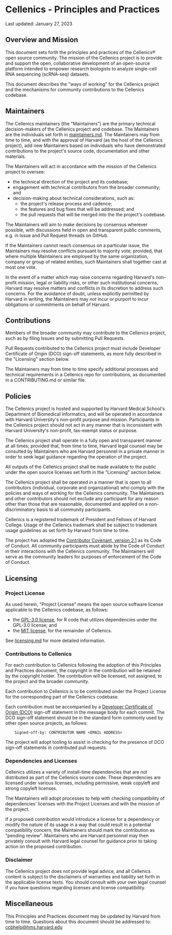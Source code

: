# Cellenics - Principles and Practices

Last updated: January 27, 2023

## Overview and Mission

This document sets forth the principles and practices of the Cellenics® open source community. The mission of the Cellenics project is to provide and support the open, collaborative development of an open-source platform intended to empower research biologists to analyze single-cell RNA sequencing (scRNA-seq) datasets.

This document describes the "ways of working" for the Cellenics project and the mechanisms for community contributions to the Cellenics codebase.

## Maintainers

The Cellenics maintainers (the "Maintainers") are the primary technical decision-makers of the Cellenics project and codebase. The Maintainers are the individuals set forth in [maintainers.md](./maintainers.md). The Maintainers may from time to time, and with the approval of Harvard (as the host of the Cellenics project), add new Maintainers based on individuals who have demonstrated contributions to the project's source code, documentation and other materials.

The Maintainers will act in accordance with the mission of the Cellenics project to oversee:

* the technical direction of the project and its codebase;
* engagement with technical contributors from the broader community; and
* decision-making about technical considerations, such as:
  - the project's release process and cadence;
  - the features and bug fixes that will be addressed; and
  - the pull requests that will be merged into the the project's codebase.

The Maintainers will aim to make decisions by consensus wherever possible, with discussions held in open and transparent public comments, e.g. in Issue and Pull Request threads on GitHub.

If the Maintainers cannot reach consensus on a particular issue, the Maintainers may resolve conflicts pursuant to majority vote; provided, that where multiple Maintainers are employed by the same organization, company or group of related entities, such Maintainers shall together cast at most one vote.

In the event of a matter which may raise concerns regarding Harvard's non-profit mission, legal or liability risks, or other such institutional concerns, Harvard may resolve matters and conflicts in its discretion to address such concerns. For the avoidance of doubt, unless explicitly permitted by Harvard in writing, the Maintainers may _not_ incur or purport to incur obligations or commitments on behalf of Harvard.

## Contributions

Members of the broader community may contribute to the Cellenics project, such as by filing Issues and by submitting Pull Requests.

Pull Requests contributed to the Cellenics project must include Developer Certificate of Origin (DCO) sign-off statements, as more fully described in the "Licensing" section below.

The Maintainers may from time to time specify additional processes and technical requirements in a Cellenics repo for contributions, as documented in a CONTRIBUTING.md or similar file.

## Policies

The Cellenics project is hosted and supported by Harvard Medical School's Department of Biomedical Informatics, and will be operated in accordance with Harvard University's non-profit purpose and mission. Participants in the Cellenics project should not act in any manner that is inconsistent with Harvard University's non-profit, tax-exempt status or purpose.

The Cellenics project shall operate in a fully open and transparent manner at all times; provided that, from time to time, Harvard legal counsel may be consulted by Maintainers who are Harvard personnel in a private manner in order to seek legal guidance regarding the operation of the project.

All outputs of the Cellenics project shall be made available to the public under the open source licenses set forth in the "Licensing" section below.

The Cellenics project shall be operated in a manner that is open to all contributors (individual, corporate and organizational) who comply with the policies and ways of working for the Cellenics community. The Maintainers and other contributors should not exclude any participant for any reason other than those that are reasonable, documented and applied on a non-discriminatory basis to all community participants.

Cellenics is a registered trademark of President and Fellows of Harvard College. Usage of the Cellenics trademark shall be subject to trademark usage guidelines as set forth by Harvard from time to time.

The project has adopted the [Contributor Covenant, version 2.1](https://www.contributor-covenant.org/version/2/1/code_of_conduct/) as its Code of Conduct. All community participants must abide by the Code of Conduct in their interactions with the Cellenics community. The Maintainers will serve as the community leaders for purposes of enforcement of the Code of Conduct.

## Licensing

### Project License

As used herein, "Project License" means the open source software license applicable to the Cellenics codebase, as follows:

* the [GPL-3.0 license](https://www.gnu.org/licenses/gpl-3.0.html), for R code that utilizes dependencies under the GPL-3.0 license; and
* the [MIT license](https://spdx.org/licenses/MIT.html), for the remainder of Cellenics.

See [licensing.md](./licensing.md) for more detailed information.

### Contributions to Cellenics

For each contribution to Cellenics following the adoption of this Principles and Practices document, the copyright in the contribution will be retained by the copyright holder. The contribution will be licensed, not assigned, to the project and the broader community.

Each contribution to Cellenics is to be contributed under the Project License for the corresponding part of the Cellenics codebase.

Each contribution must be accompanied by a [Developer Certificate of Origin (DCO)](https://developercertificate.org) sign-off statement in the message body for each commit. The DCO sign-off statement should be in the standard form commonly used by other open source projects, as follows:

```
    Signed-off-by: CONTRIBUTOR NAME <EMAIL ADDRESS>
```

The project will adopt tooling to assist in checking for the presence of DCO sign-off statements in contributed pull requests.

### Dependencies and Licenses

Cellenics utilizes a variety of install-time dependencies that are not distributed as part of the Cellenics source code. These dependencies are licensed under various licenses, including permissive, weak copyleft and strong copyleft licenses.

The Maintainers will adopt processes to help with checking compatibility of dependencies' licenses with the Project Licenses and with the mission of the project.

If a proposed contribution would introduce a license for a dependency or modify the nature of its usage in a way that could result in a potential compatibility concern, the Maintainers should mark the contribution as "pending review". Maintainers who are Harvard personnel may then privately consult with Harvard legal counsel for guidance prior to taking action on the proposed contribution.

### Disclaimer

The Cellenics project does not provide legal advice, and all Cellenics content is subject to the disclaimers of warranties and liability set forth in the applicable license texts. You should consult with your own legal counsel if you have questions regarding licenses and license compatibility.

## Miscellaneous

This Principles and Practices document may be updated by Harvard from time to time. Questions about this document should be addressed to: ccbhelp@hms.harvard.edu
